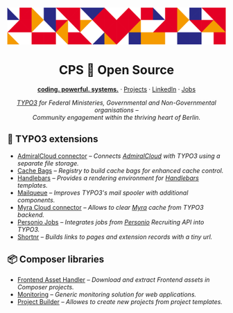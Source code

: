 <div align="center">

[![coding. powerful. systems. CPS GmbH](img/header.png)][WEBSITE]

# CPS 🧡 Open Source

[**coding.&nbsp;powerful.&nbsp;systems.**][WEBSITE] &middot; [Projects][REPOS] &middot; [LinkedIn][LINKEDIN] &middot; [Jobs][JOBS]

_[TYPO3] for Federal Ministeries, Governmental and Non-Governmental organisations –\
Community engagement within the thriving heart of Berlin._

</div>

## 🎁 TYPO3 extensions

* [AdmiralCloud connector][ADMIRAL_CLOUD_CONNECTOR] _– Connects [AdmiralCloud][ADMIRAL_CLOUD] with TYPO3 using a separate file storage._
* [Cache Bags][CACHE_BAGS] _– Registry to build cache bags for enhanced cache control._
* [Handlebars][HANDLEBARS] _– Provides a rendering environment for [Handlebars][HANDLEBARS_JS] templates._
* [Mailqueue][MAILQUEUE] _– Improves TYPO3's mail spooler with additional components._
* [Myra Cloud connector][CPS_MYRA_CLOUD] _– Allows to clear [Myra][MYRA_CLOUD] cache from TYPO3 backend._
* [Personio Jobs][PERSONIO_JOBS] _– Integrates jobs from [Personio][PERSONIO] Recruiting API into TYPO3._
* [Shortnr][SHORTNR] _– Builds links to pages and extension records with a tiny url._

## 📦 Composer libraries

* [Frontend Asset Handler][FAH] _– Download and extract Frontend assets in Composer projects._
* [Monitoring][MONITORING] _– Generic monitoring solution for web applications._
* [Project Builder][PROJECT_BUILDER] _– Allowes to create new projects from project templates._



[ADMIRAL_CLOUD]: https://www.admiralcloud.com/
[ADMIRAL_CLOUD_CONNECTOR]: https://github.com/CPS-IT/admiral-cloud-connector
[CACHE_BAGS]: https://github.com/CPS-IT/cache-bags
[CPS_MYRA_CLOUD]: https://github.com/CPS-IT/cps_myra_cloud
[FAH]: https://github.com/CPS-IT/frontend-asset-handler
[HANDLEBARS]: https://github.com/CPS-IT/handlebars
[HANDLEBARS_JS]: https://handlebarsjs.com/
[JOBS]: https://www.cps-it.de/karriere
[LINKEDIN]: https://linkedin.com/company/cps-it-gmbh
[MAILQUEUE]: https://github.com/CPS-IT/mailqueue
[MONITORING]: https://github.com/CPS-IT/monitoring
[MYRA_CLOUD]: https://www.myrasecurity.com/
[PERSONIO]: https://www.personio.com/
[PERSONIO_JOBS]: https://github.com/CPS-IT/personio-jobs
[PROJECT_BUILDER]: https://github.com/CPS-IT/project-builder
[REPOS]: https://github.com/orgs/CPS-IT/repositories?type=source&q=fork%3Afalse
[SHORTNR]: https://github.com/CPS-IT/cps_shortnr
[TYPO3]: https://typo3.org/
[WEBSITE]: https://www.cps-it.de/
